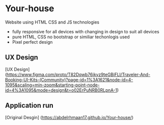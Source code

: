 # Your-house
Website using HTML CSS and JS technologies
+ fully responsive for all devices with changing in design to suit all devices
+ pure HTML, CSS no bootstrap or similiar techonlogis used 
+ Pixel perfect design

## UX Design
[UX Design] (https://www.figma.com/proto/T82Dqwb76ikyz9teGBiFLl/Traveler-And-Booking-UI-Kits-(Community)?page-id=1%3A1621&node-id=4-1095&scaling=min-zoom&starting-point-node-id=4%3A1095&mode=design&t=o02ErPuNRB0RLpnA-1)
## Application run
[Original Desgin] (https://abdelrhmaan17.github.io/Your-house/)


